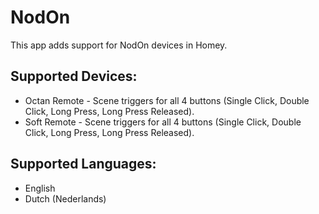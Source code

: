 # NodOn

This app adds support for NodOn devices in Homey.

## Supported Devices:
* Octan Remote - Scene triggers for all 4 buttons (Single Click, Double Click, Long Press, Long Press Released).
* Soft Remote - Scene triggers for all 4 buttons (Single Click, Double Click, Long Press, Long Press Released).

## Supported Languages:
* English
* Dutch (Nederlands)